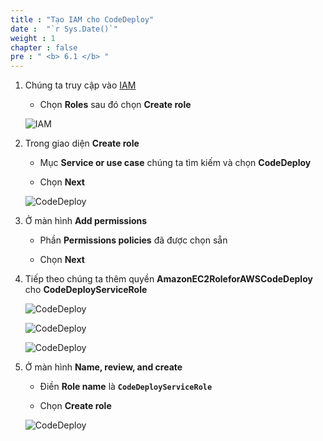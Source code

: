 ```yaml
---
title : "Tạo IAM cho CodeDeploy"
date :  "`r Sys.Date()`" 
weight : 1
chapter : false
pre : " <b> 6.1 </b> "
---
```


1. Chúng ta truy cập vào [IAM](https://us-east-1.console.aws.amazon.com/iam/home?region=ap-southeast-1#/home)

    - Chọn **Roles** sau đó chọn **Create role**

    ![IAM](/aws-fcj-workshop-001/6-CodeDeploy/12.png) 

2. Trong giao diện **Create role**

    - Mục **Service or use case** chúng ta tìm kiếm và chọn **CodeDeploy**

    - Chọn **Next**

    ![CodeDeploy](/aws-fcj-workshop-001/6-CodeDeploy/13.png)

3. Ở màn hình **Add permissions**

    - Phần **Permissions policies** đã được chọn sẵn

    - Chọn **Next**

4. Tiếp theo chúng ta thêm quyền **AmazonEC2RoleforAWSCodeDeploy** cho  **CodeDeployServiceRole**

    ![CodeDeploy](/aws-fcj-workshop-001/6-CodeDeploy/16.png)
    
    ![CodeDeploy](/aws-fcj-workshop-001/6-CodeDeploy/17.png)

    ![CodeDeploy](/aws-fcj-workshop-001/6-CodeDeploy/18.png)

5. Ở màn hình **Name, review, and create**

    - Điền **Role name** là **```CodeDeployServiceRole```**

    - Chọn **Create role**

    ![CodeDeploy](/aws-fcj-workshop-001/6-CodeDeploy/15.png)

